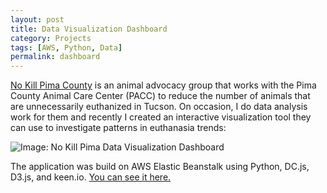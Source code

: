 ```yaml
---
layout: post
title: Data Visualization Dashboard
category: Projects
tags: [AWS, Python, Data]
permalink: dashboard
---
```


[No Kill Pima County][no-kill-pima-website] is an animal advocacy group that works with the Pima County Animal Care Center (PACC) to reduce the number of animals that are unnecessarily euthanized in Tucson. On occasion, I do data analysis work for them and recently I created an interactive visualization tool they can use to investigate patterns in euthanasia trends:

![Image: No Kill Pima Data Visualization Dashboard](https://s3-us-west-2.amazonaws.com/nicwolf-github-io/assets/no-kill-pima-data-visualization/images/dashboard.png)

The application was build on AWS Elastic Beanstalk using Python, DC.js, D3.js, and keen.io. [You can see it here.][dashboard-website]

[no-kill-pima-website]: https://www.nokillpimacounty.org/
[dashboard-website]: http://nokillpima-datavis.us-west-2.elasticbeanstalk.com/
